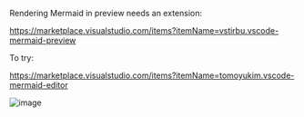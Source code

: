 Rendering Mermaid in preview needs an extension:

https://marketplace.visualstudio.com/items?itemName=vstirbu.vscode-mermaid-preview


To try:

https://marketplace.visualstudio.com/items?itemName=tomoyukim.vscode-mermaid-editor

![image](https://github.com/user-attachments/assets/53c18fb1-0127-4358-944b-9ccd19f26ab4)
